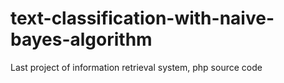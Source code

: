 # text-classification-with-naive-bayes-algorithm
Last project of information retrieval system, php source code
